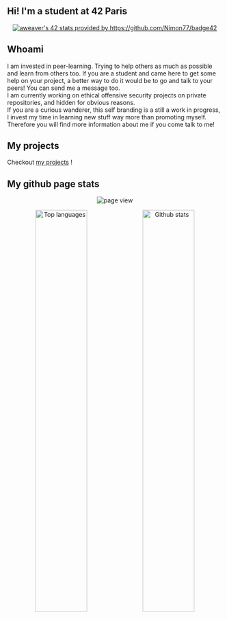 ## Hi! I'm a student at 42 Paris

<p align="center">
	<a href="https://github.com/AdrianWeaver/42cursus">
	<img src="https://badge.nimon.fr/api/v2/cm2vwdwq83782201pf11j49x9c/stats?cursusId=21&coalitionId=45" alt="aweaver's 42 stats provided by https://github.com/Nimon77/badge42" /></a>
</p>

## Whoami

I am invested in peer-learning. Trying to help others as much as possible and learn from others too.
If you are a student and came here to get some help on your project, a better way to do it would be to go and talk to your peers! You can send me a message too.  
I am currently working on ethical offensive security projects on private repositories, and hidden for obvious reasons.  
If you are a curious wanderer, this self branding is a still a work in progress, I invest my time in learning new stuff way more than promoting myself.
Therefore you will find more information about me if you come talk to me!


## My projects

Checkout <a href="https://github.com/AdrianWeaver/42cursus">my projects</a> ! 

## My github page stats
<p align="center">
	<!-- page view -->
	<img align="center"
		alt="page view"
		src="https://komarev.com/ghpvc/?username=AdrianWeaver&style=for-the-badge&abbreviated=true"
	/>
</p>

<div align="center">
	<p align="center">
		<img
			width="49%"
			alt="Top languages"
			loading="eager"
			src="https://github-readme-stats-git-master-aweavers-projects.vercel.app/api/top-langs/?username=adrianweaver&hide=java,html,css,roff&layout=compact&theme=tokyonight&hide_title=false"
		/>
		<img 
			width="49%"
			alt="Github stats"
			loading="eager"
			src="https://github-readme-stats-git-master-aweavers-projects.vercel.app/api?username=adrianweaver&theme=tokyonight&show_icons=true&hide_rank=true&hide=issues&hide_title=false"
		/>
</div>
